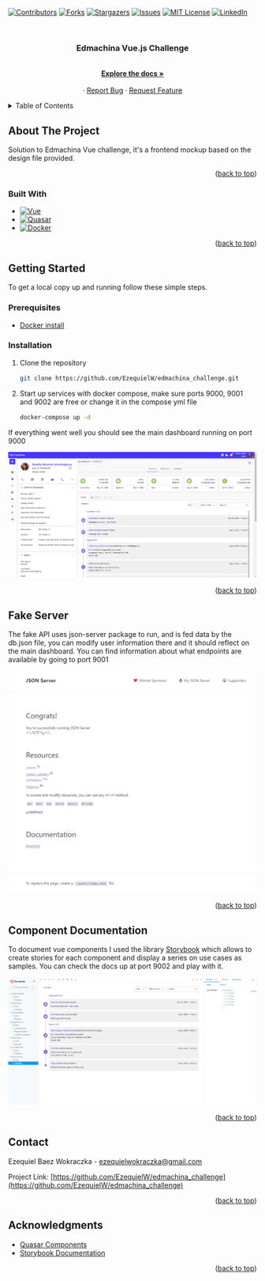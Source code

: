 <!-- Improved compatibility of back to top link: See: https://github.com/othneildrew/Best-README-Template/pull/73 -->
<a name="readme-top"></a>
<!--
*** Thanks for checking out the Best-README-Template. If you have a suggestion
*** that would make this better, please fork the repo and create a pull request
*** or simply open an issue with the tag "enhancement".
*** Don't forget to give the project a star!
*** Thanks again! Now go create something AMAZING! :D
-->



<!-- PROJECT SHIELDS -->
<!--
*** I'm using markdown "reference style" links for readability.
*** Reference links are enclosed in brackets [ ] instead of parentheses ( ).
*** See the bottom of this document for the declaration of the reference variables
*** for contributors-url, forks-url, etc. This is an optional, concise syntax you may use.
*** https://www.markdownguide.org/basic-syntax/#reference-style-links
-->
[![Contributors][contributors-shield]][contributors-url]
[![Forks][forks-shield]][forks-url]
[![Stargazers][stars-shield]][stars-url]
[![Issues][issues-shield]][issues-url]
[![MIT License][license-shield]][license-url]
[![LinkedIn][linkedin-shield]][linkedin-url]



<!-- PROJECT LOGO -->
<br />
<div align="center">
  <!-- <a href="">
    <img src="images/laravel_logo.png" alt="Logo" width="80" height="80">
  </a> -->

<h3 align="center">Edmachina Vue.js Challenge</h3>

  <p align="center">
    <br />
    <a href="https://github.com/EzequielW/edmachina_challenge"><strong>Explore the docs »</strong></a>
    <br />
    <br />
    <!-- <a href="https://github.com/EzequielW/SteticNews">View Demo</a> -->
    ·
    <a href="https://github.com/EzequielW/edmachina_challenge/issues">Report Bug</a>
    ·
    <a href="https://github.com/EzequielW/edmachina_challenge/issues">Request Feature</a>
  </p>
</div>



<!-- TABLE OF CONTENTS -->
<details>
  <summary>Table of Contents</summary>
  <ol>
    <li>
      <a href="#about-the-project">About The Project</a>
      <ul>
        <li><a href="#built-with">Built With</a></li>
      </ul>
    </li>
    <li>
      <a href="#getting-started">Getting Started</a>
      <ul>
        <li><a href="#prerequisites">Prerequisites</a></li>
        <li><a href="#installation">Installation</a></li>
      </ul>
    </li>
    <li><a href="#fake-server">Fake server</a></li>
    <li><a href="#component-documentation">Component documentation</a></li>
    <!-- <li><a href="#contributing">Contributing</a></li> -->
    <li><a href="#contact">Contact</a></li>
    <li><a href="#acknowledgments">Acknowledgments</a></li>
  </ol>
</details>



<!-- ABOUT THE PROJECT -->
## About The Project

Solution to Edmachina Vue challenge, it's a frontend mockup based on the design file provided.


<p align="right">(<a href="#readme-top">back to top</a>)</p>



### Built With

* [![Vue][Vue.js]][Vue-url]
* [![Quasar][Quasar]][Quasar-url]
* [![Docker][Docker.com]][Docker-url]

<p align="right">(<a href="#readme-top">back to top</a>)</p>



<!-- GETTING STARTED -->
## Getting Started

To get a local copy up and running follow these simple steps.

### Prerequisites

* [Docker install](https://docs.docker.com/get-docker/)

### Installation

1. Clone the repository
    ```sh
    git clone https://github.com/EzequielW/edmachina_challenge.git
    ```
2. Start up services with docker compose, make sure ports 9000, 9001 and 9002 are free or change it in the compose yml file
    ```sh
    docker-compose up -d
    ```

If everything went well you should see the main dashboard running on port 9000

![Dashboard Page][dashboard-screenshot]


<p align="right">(<a href="#readme-top">back to top</a>)</p>



<!-- FAKE SERVER INFO -->
## Fake Server

The fake API uses json-server package to run, and is fed data by the db.json file, you can modify user information there and it should reflect on the main dashboard. You can find information about what endpoints are available by going to port 9001

[![Fake Api Screenshot][fake-server-screenshot]](http://localhost:9001/)

<p align="right">(<a href="#readme-top">back to top</a>)</p>

<!-- STORYBOOK DOCS INFO -->
## Component Documentation

To document vue components I used the library [Storybook](https://storybook.js.org) which allows to create stories for each component and display a series on use cases as samples. You can check the docs up at port 9002 and play with it.

[![Storybook docs][storybook-screenshot]](http://localhost:9002/)

<p align="right">(<a href="#readme-top">back to top</a>)</p>

<!-- CONTACT -->
## Contact

Ezequiel Baez Wokraczka - ezequielwokraczka@gmail.com

Project Link: [https://github.com/EzequielW/edmachina_challenge](https://github.com/EzequielW/edmachina_challenge)

<p align="right">(<a href="#readme-top">back to top</a>)</p>



<!-- ACKNOWLEDGMENTS -->
## Acknowledgments

* [Quasar Components](https://quasar.dev/components/)
* [Storybook Documentation](https://storybook.js.org/docs/writing-stories)

<p align="right">(<a href="#readme-top">back to top</a>)</p>



<!-- MARKDOWN LINKS & IMAGES -->
<!-- https://www.markdownguide.org/basic-syntax/#reference-style-links -->
[contributors-shield]: https://img.shields.io/github/contributors/EzequielW/SteticNews.svg?style=for-the-badge
[contributors-url]: https://github.com/EzequielW/SteticNews/graphs/contributors
[forks-shield]: https://img.shields.io/github/forks/EzequielW/SteticNews.svg?style=for-the-badge
[forks-url]: https://github.com/EzequielW/SteticNews/network/members
[stars-shield]: https://img.shields.io/github/stars/EzequielW/SteticNews.svg?style=for-the-badge
[stars-url]: https://github.com/EzequielW/SteticNews/stargazers
[issues-shield]: https://img.shields.io/github/issues/EzequielW/SteticNews.svg?style=for-the-badge
[issues-url]: https://github.com/EzequielW/SteticNews/issues
[license-shield]: https://img.shields.io/github/license/EzequielW/SteticNews.svg?style=for-the-badge
[license-url]: https://github.com/EzequielW/SteticNews/blob/master/LICENSE.txt
[linkedin-shield]: https://img.shields.io/badge/-LinkedIn-black.svg?style=for-the-badge&logo=linkedin&colorB=555
[linkedin-url]: https://linkedin.com/in/ezequiel-baez-149319190
[Express.js]: https://img.shields.io/badge/Express.js-35495E?style=for-the-badge&logo=express&logoColor=4FC08D
[Express-url]: https://expressjs.com/
[Docker.com]: https://img.shields.io/badge/Docker-FFFFFF?style=for-the-badge&logo=docker&logoColor=0769AD
[Docker-url]: https://www.docker.com/
[MySQL.com]: https://img.shields.io/badge/MySQL-0769AD?style=for-the-badge&logo=mysql&logoColor=white
[MySQL-url]: https://mysql.com 
[Vue.js]: https://img.shields.io/badge/Vue.js-35495E?style=for-the-badge&logo=vue.js&logoColor=4FC08D
[Vue-url]: https://vuejs.org/
[Quasar]: https://img.shields.io/badge/Quasar-000?style=for-the-badge&logo=quasar&logoColor=0769AD
[Quasar-url]: https://quasar.dev/
[dashboard-screenshot]: public/dashboard.png
[fake-server-screenshot]: public/api.png
[storybook-screenshot]: public/storybook.png